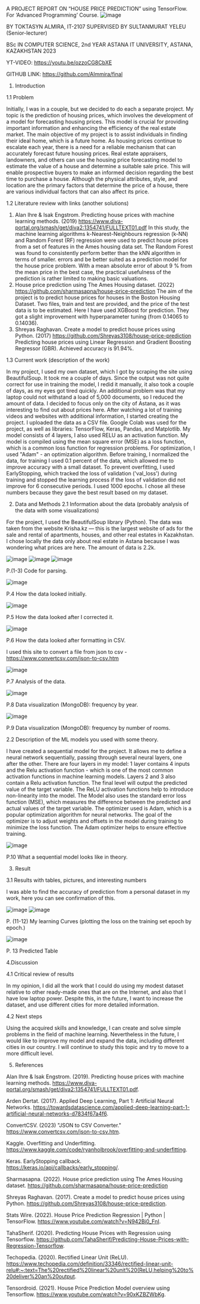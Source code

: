 A PROJECT REPORT ON “HOUSE PRICE PREDICTION” using TensorFlow. For ‘Advanced Programming’ Course.
![image](https://user-images.githubusercontent.com/99726193/220058042-4806d13a-47c0-4315-89f6-17ac9d0eff50.png)

BY TOKTASYN ALMIRA, IT-2107
SUPERVISED BY SULTANMURAT YELEU (Senior-lecturer)

BSc IN COMPUTER SCIENCE, 2nd YEAR
ASTANA IT UNIVERSITY, ASTANA, KAZAKHSTAN 
2023

YT-VIDEO: https://youtu.be/ozzoCG8CbXE 

GITHUB LINK: https://github.com/Almmira/final 

1.	Introduction

1.1 Problem

Initially, I was in a couple, but we decided to do each a separate project. 
My topic is the prediction of housing prices, which involves the development of a model for forecasting housing prices. This model is crucial for providing important information and enhancing the efficiency of the real estate market. The main objective of my project is to assist individuals in finding their ideal home, which is a future home. As housing prices continue to escalate each year, there is a need for a reliable mechanism that can accurately forecast future housing prices. Real estate appraisers, landowners, and others can use the housing price forecasting model to estimate the value of a house and determine a suitable sale price. This will enable prospective buyers to make an informed decision regarding the best time to purchase a house. Although the physical attributes, style, and location are the primary factors that determine the price of a house, there are various individual factors that can also affect its price.

1.2	Literature review with links (another solutions)

1) Alan Ihre & Isak Engstrom. Predicting house prices with machine learning methods. (2019) 
https://www.diva-portal.org/smash/get/diva2:1354741/FULLTEXT01.pdf 
In this study, the machine learning algorithms k-Nearest-Neighbours regression (k-NN) and Random Forest (RF) regression were used to predict house prices from a set of features in the Ames housing data set. The Random Forest was found to consistently perform better than the kNN algorithm in terms of smaller. errors and be better suited as a prediction model for the house price problem. With a mean absolute error of about 9 % from the mean price in the best case, the practical usefulness of the prediction is rather limited to making basic valuations. 
2) House price prediction using The Ames Housing dataset. (2022) 
https://github.com/sharmasapna/house-price-prediction 
The aim of the project is to predict house prices for houses in the Boston Housing Dataset. Two files, train and test are provided, and the price of the test data is to be estimated. Here I have used XGBoost for prediction. They got a slight improvement with hyperparameter tuning (from 0.14065 to 0.14036). 
3) Shreyas Raghavan. Create a model to predict house prices using Python. (2017) 
https://github.com/Shreyas3108/house-price-prediction   
Predicting house prices using Linear Regression and Gradient Boosting Regressor (GBR). Achieved accuracy is 91.94%.

1.3	Current work (description of the work)

In my project, I used my own dataset, which I got by scraping the site using BeautifulSoup. It took me a couple of days. Since the output was not quite correct for use in training the model, I redid it manually, it also took a couple of days, as my eyes got tired quickly. An additional problem was that my laptop could not withstand a load of 5,000 documents, so I reduced the amount of data. I decided to focus only on the city of Astana, as it was interesting to find out about prices here. After watching a lot of training videos and websites with additional information, I started creating the project. I uploaded the data as a CSV file.
Google Colab was used for the project, as well as libraries: TensorFlow, Keras, Pandas, and Matplotlib.  My model consists of 4 layers, I also used RELU as an activation function. My model is compiled using the mean square error (MSE) as a loss function, which is a common loss function for regression problems. For optimization, I used "Adam" - an optimization algorithm.  Before training, I normalized the data, for training I used 0.1 percent of the data, which allowed me to improve accuracy with a small dataset. To prevent overfitting, I used EarlyStopping, which tracked the loss of validation ('val_loss') during training and stopped the learning process if the loss of validation did not improve for 6 consecutive periods. I used 1000 epochs. I chose all these numbers because they gave the best result based on my dataset.


2.	Data and Methods
2.1 Information about the data (probably analysis of the data with some visualizations)

For the project, I used the BeautifulSoup library (Python). The data was taken from the website Krisha.kz — this is the largest website of ads for the sale and rental of apartments, houses, and other real estates in Kazakhstan. I chose locally the data only about real estate in Astana because I was wondering what prices are here. The amount of data is 2.2k.

![image](https://user-images.githubusercontent.com/99726193/220058160-970cd8bd-10f4-4277-bb8a-be18a1175c3e.png)
![image](https://user-images.githubusercontent.com/99726193/220058179-81a1fb9a-a67d-4689-9532-f1c46164268e.png)
![image](https://user-images.githubusercontent.com/99726193/220058195-0406cff5-cd42-46b6-b29a-6d01044d9dc1.png)

P.(1-3) Сode for parsing. 

![image](https://user-images.githubusercontent.com/99726193/220058352-4bc5129c-9700-43d4-85c7-49f4d76f5f49.png)

P.4 How the data looked initially.

![image](https://user-images.githubusercontent.com/99726193/220058376-d71d3517-1da8-44f1-92b2-f327c67c1a3b.png)

P.5 How the data looked after I corrected it.

![image](https://user-images.githubusercontent.com/99726193/220058429-2e0d1e2d-6aa7-4347-b907-c34cb2e456b4.png)
 
P.6 How the data looked after formatting in CSV.

I used this site to convert a file from json to csv - https://www.convertcsv.com/json-to-csv.htm 

![image](https://user-images.githubusercontent.com/99726193/220058466-a07d0ebd-f670-4d5f-a083-5c123af64221.png)

P.7 Analysis of the data.
 
![image](https://user-images.githubusercontent.com/99726193/220058511-de373e5c-9960-4bfd-8076-082514339f66.png)
 
P.8 Data visualization (MongoDB): frequency by year.

![image](https://user-images.githubusercontent.com/99726193/220058540-51b733a8-cbc3-48f6-be34-9bac8b2363c0.png)
 
P.9 Data visualization (MongoDB): frequency by number of rooms.

2.2 Description of the ML models you used with some theory.

I have created a sequential model for the project. It allows me to define a neural network sequentially, passing through several neural layers, one after the other. There are four layers in my model: 1 layer contains 4 inputs and the Relu activation function - which is one of the most common activation functions in machine learning models. Layers 2 and 3 also contain a Relu activation function. The final level will output the predicted value of the target variable. The ReLU activation functions help to introduce non-linearity into the model. The Model also uses the standard error loss function (MSE), which measures the difference between the predicted and actual values of the target variable. The optimizer used is Adam, which is a popular optimization algorithm for neural networks. The goal of the optimizer is to adjust weights and offsets in the model during training to minimize the loss function. The Adam optimizer helps to ensure effective training. 
 
![image](https://user-images.githubusercontent.com/99726193/220058592-a573f271-6804-405a-9e39-608766e76d5c.png)
 
P.10 What a sequential model looks like in theory.

3.	Result

3.1 Results with tables, pictures, and interesting numbers

I was able to find the accuracy of prediction from a personal dataset in my work, here you can see confirmation of this.

![image](https://user-images.githubusercontent.com/99726193/220058659-6ffebd3e-d8ac-40ee-90fc-5db73ae36df3.png)
![image](https://user-images.githubusercontent.com/99726193/220058674-50c93afb-ea3a-453e-8016-1de8e16ed61d.png)

P. (11-12) My learning Curves (plotting the loss on the training set epoch by epoch.)

![image](https://user-images.githubusercontent.com/99726193/220058709-b0f9de27-9fe4-4228-b3e0-7c02f3eb8158.png)

P. 13 Predicted Table

4.Discussion

4.1 Critical review of results

In my opinion, I did all the work that I could do using my modest dataset relative to other ready-made ones that are on the Internet, and also that I have low laptop power. Despite this, in the future, I want to increase the dataset, and use different cities for more detailed information.

4.2 Next steps

Using the acquired skills and knowledge, I can create and solve simple problems in the field of machine learning. Nevertheless in the future, I would like to improve my model and expand the data, including different cities in our country. I will continue to study this topic and try to move to a more difficult level.

5. References

Alan Ihre & Isak Engstrom. (2019). Predicting house prices with machine learning methods. https://www.diva-portal.org/smash/get/diva2:1354741/FULLTEXT01.pdf.

Arden Dertat. (2017). Applied Deep Learning, Part 1: Artificial Neural Networks. https://towardsdatascience.com/applied-deep-learning-part-1-artificial-neural-networks-d7834f67a4f6.

ConvertCSV. (2023) "JSON to CSV Converter." https://www.convertcsv.com/json-to-csv.htm.

Kaggle. Overfitting and Underfitting. https://www.kaggle.com/code/ryanholbrook/overfitting-and-underfitting.

Keras. EarlyStopping callback. https://keras.io/api/callbacks/early_stopping/.

Sharmasapna. (2022). House price prediction using The Ames Housing dataset. https://github.com/sharmasapna/house-price-prediction

Shreyas Raghavan. (2017). Create a model to predict house prices using Python. https://github.com/Shreyas3108/house-price-prediction.

Stats Wire. (2022). House Price Prediction Regression | Python | TensorFlow. https://www.youtube.com/watch?v=N942Bi0_FnI.

TahaSherif. (2020). Predicting House Prices with Regression using Tensorflow. https://github.com/TahaSherif/Predicting-House-Prices-with-Regression-Tensorflow.

Techopedia. (2020). Rectified Linear Unit (ReLU). https://www.techopedia.com/definition/33346/rectified-linear-unit-relu#:~:text=The%20rectified%20linear%20unit%20(ReLU,helping%20to%20deliver%20an%20output.

Tensordroid. (2021). House Price Prediction Model overview using Tensorflow. https://www.youtube.com/watch?v=90xKZBZWbKg.


